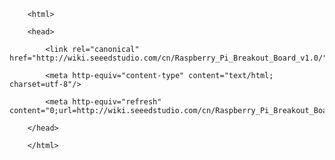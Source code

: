 <!DOCTYPE html>
        <html>
        <head>
            <link rel="canonical" href="http://wiki.seeedstudio.com/cn/Raspberry_Pi_Breakout_Board_v1.0/"/>
            <meta http-equiv="content-type" content="text/html; charset=utf-8"/>
            <meta http-equiv="refresh" content="0;url=http://wiki.seeedstudio.com/cn/Raspberry_Pi_Breakout_Board_v1.0/"/>
        </head>
        </html>